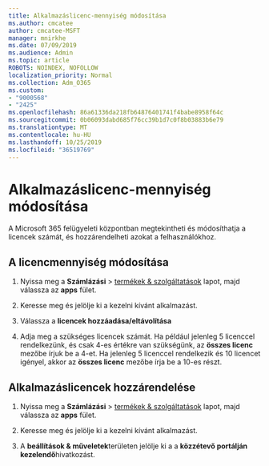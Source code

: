 ```yaml
---
title: Alkalmazáslicenc-mennyiség módosítása
ms.author: cmcatee
author: cmcatee-MSFT
manager: mnirkhe
ms.date: 07/09/2019
ms.audience: Admin
ms.topic: article
ROBOTS: NOINDEX, NOFOLLOW
localization_priority: Normal
ms.collection: Adm_O365
ms.custom:
- "9000568"
- "2425"
ms.openlocfilehash: 86a61336da218fb64876401741f4babe8958f64c
ms.sourcegitcommit: 0b06093dabd685f76cc39b1d7c0f8b03883b6e79
ms.translationtype: MT
ms.contentlocale: hu-HU
ms.lasthandoff: 10/25/2019
ms.locfileid: "36519769"
---
```

# <a name="change-app-license-quantity"></a>Alkalmazáslicenc-mennyiség módosítása

A Microsoft 365 felügyeleti központban megtekintheti és módosíthatja a licencek számát, és hozzárendelheti azokat a felhasználókhoz. 

## <a name="to-change-license-quantity"></a>A licencmennyiség módosítása

1. Nyissa meg a **Számlázási** > [termékek & szolgáltatások](https://go.microsoft.com/fwlink/p/?linkid=842054) lapot, majd válassza az **apps** fület.

2. Keresse meg és jelölje ki a kezelni kívánt alkalmazást.  

3. Válassza a **licencek hozzáadása/eltávolítása**

4. Adja meg a szükséges licencek számát. Ha például jelenleg 5 licenccel rendelkezünk, és csak 4-es értékre van szükségünk, az **összes licenc** mezőbe írjuk be a 4-et. Ha jelenleg 5 licenccel rendelkezik és 10 licencet igényel, akkor az **összes licenc** mezőbe írja be a 10-es részt.

## <a name="to-assign-app-licenses"></a>Alkalmazáslicencek hozzárendelése

1. Nyissa meg a **Számlázási** > [termékek & szolgáltatások](https://go.microsoft.com/fwlink/p/?linkid=842054) lapot, majd válassza az **apps** fület.

2. Keresse meg és jelölje ki a kezelni kívánt alkalmazást.  

3. A **beállítások & műveletek**területen jelölje ki a a **közzétevő portálján kezelendő**hivatkozást.